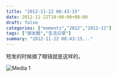 ```yaml
---
title: "2012-11-22 08:43:15"
date: 2012-11-22T10:00:00+08:00
draft: false
categories: ["moments","2012","2012-11"]
tags: ["朋友圈","生活记录"]
summary: "2012-11-22 08:43:15..."
---
```


短发的时候摘了眼镜就是这样的。

![Media 1](/Moments/photos/2012-11-22/201211220843150.jpg)
